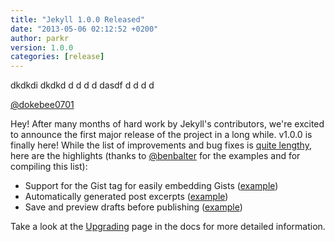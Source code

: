 ```yaml
---
title: "Jekyll 1.0.0 Released"
date: "2013-05-06 02:12:52 +0200"
author: parkr
version: 1.0.0
categories: [release]
---
```

dkdkdi
dkdkd
d
d
d
d
dasdf
d
d
d
d

[@dokebee0701](https://twitter.com/dokebee0701)


Hey! After many months of hard work by Jekyll's contributors, we're excited
to announce the first major release of the project in a long while. v1.0.0 is
finally here! While the list of improvements and bug fixes is [quite lengthy][history],
here are the highlights (thanks to [@benbalter](https://twitter.com/BenBalter) for the
examples and for compiling this list):

- Support for the Gist tag for easily embedding Gists ([example](https://gist.github.com/benbalter/5555251))
- Automatically generated post excerpts ([example](https://gist.github.com/benbalter/5555369))
- Save and preview drafts before publishing ([example](https://gist.github.com/benbalter/5555992))

Take a look at the [Upgrading][] page in the docs for more detailed information.

[history]: /docs/history/#v1-0-0
[Upgrading]: /docs/upgrading/ 